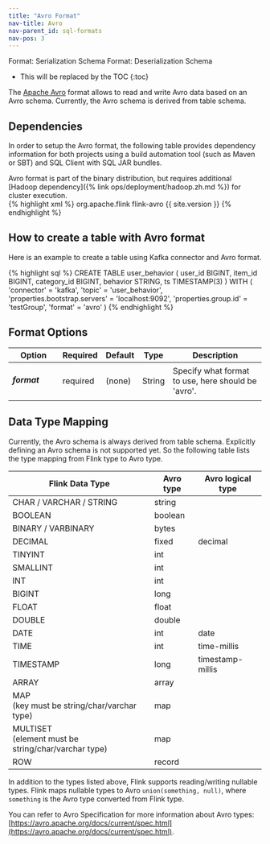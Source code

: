 ```yaml
---
title: "Avro Format"
nav-title: Avro
nav-parent_id: sql-formats
nav-pos: 3
---
```

<!--
Licensed to the Apache Software Foundation (ASF) under one
or more contributor license agreements.  See the NOTICE file
distributed with this work for additional information
regarding copyright ownership.  The ASF licenses this file
to you under the Apache License, Version 2.0 (the
"License"); you may not use this file except in compliance
with the License.  You may obtain a copy of the License at

  http://www.apache.org/licenses/LICENSE-2.0

Unless required by applicable law or agreed to in writing,
software distributed under the License is distributed on an
"AS IS" BASIS, WITHOUT WARRANTIES OR CONDITIONS OF ANY
KIND, either express or implied.  See the License for the
specific language governing permissions and limitations
under the License.
-->

<span class="label label-info">Format: Serialization Schema</span>
<span class="label label-info">Format: Deserialization Schema</span>

* This will be replaced by the TOC
{:toc}

The [Apache Avro](https://avro.apache.org/) format allows to read and write Avro data based on an Avro schema. Currently, the Avro schema is derived from table schema.

Dependencies
------------

In order to setup the Avro format, the following table provides dependency information for both projects using a build automation tool (such as Maven or SBT) and SQL Client with SQL JAR bundles.

<div class="codetabs" markdown="1">
<div data-lang="SQL Client JAR" markdown="1">
Avro format is part of the binary distribution, but requires additional [Hadoop dependency]({% link ops/deployment/hadoop.zh.md %}) for cluster execution.
</div>
<div data-lang="Maven dependency" markdown="1">
{% highlight xml %}
<dependency>
  <groupId>org.apache.flink</groupId>
  <artifactId>flink-avro</artifactId>
  <version>{{ site.version }}</version>
</dependency>
{% endhighlight %}
</div>
</div>

How to create a table with Avro format
----------------

Here is an example to create a table using Kafka connector and Avro format.

<div class="codetabs" markdown="1">
<div data-lang="SQL" markdown="1">
{% highlight sql %}
CREATE TABLE user_behavior (
  user_id BIGINT,
  item_id BIGINT,
  category_id BIGINT,
  behavior STRING,
  ts TIMESTAMP(3)
) WITH (
 'connector' = 'kafka',
 'topic' = 'user_behavior',
 'properties.bootstrap.servers' = 'localhost:9092',
 'properties.group.id' = 'testGroup',
 'format' = 'avro'
)
{% endhighlight %}
</div>
</div>

Format Options
----------------

<table class="table table-bordered">
    <thead>
      <tr>
        <th class="text-left" style="width: 25%">Option</th>
        <th class="text-center" style="width: 8%">Required</th>
        <th class="text-center" style="width: 7%">Default</th>
        <th class="text-center" style="width: 10%">Type</th>
        <th class="text-center" style="width: 50%">Description</th>
      </tr>
    </thead>
    <tbody>
    <tr>
      <td><h5>format</h5></td>
      <td>required</td>
      <td style="word-wrap: break-word;">(none)</td>
      <td>String</td>
      <td>Specify what format to use, here should be 'avro'.</td>
    </tr>
    </tbody>
</table>

Data Type Mapping
----------------

Currently, the Avro schema is always derived from table schema. Explicitly defining an Avro schema is not supported yet.
So the following table lists the type mapping from Flink type to Avro type.

<table class="table table-bordered">
    <thead>
      <tr>
        <th class="text-left">Flink Data Type</th>
        <th class="text-center">Avro type</th>
        <th class="text-center">Avro logical type</th>
      </tr>
    </thead>
    <tbody>
    <tr>
      <td>CHAR / VARCHAR / STRING</td>
      <td>string</td>
      <td></td>
    </tr>
    <tr>
      <td>BOOLEAN</td>
      <td>boolean</td>
      <td></td>
    </tr>
    <tr>
      <td>BINARY / VARBINARY</td>
      <td>bytes</td>
      <td></td>
    </tr>
    <tr>
      <td>DECIMAL</td>
      <td>fixed</td>
      <td>decimal</td>
    </tr>
    <tr>
      <td>TINYINT</td>
      <td>int</td>
      <td></td>
    </tr>
    <tr>
      <td>SMALLINT</td>
      <td>int</td>
      <td></td>
    </tr>
    <tr>
      <td>INT</td>
      <td>int</td>
      <td></td>
    </tr>
    <tr>
      <td>BIGINT</td>
      <td>long</td>
      <td></td>
    </tr>
    <tr>
      <td>FLOAT</td>
      <td>float</td>
      <td></td>
    </tr>
    <tr>
      <td>DOUBLE</td>
      <td>double</td>
      <td></td>
    </tr>
    <tr>
      <td>DATE</td>
      <td>int</td>
      <td>date</td>
    </tr>
    <tr>
      <td>TIME</td>
      <td>int</td>
      <td>time-millis</td>
    </tr>
    <tr>
      <td>TIMESTAMP</td>
      <td>long</td>
      <td>timestamp-millis</td>
    </tr>
    <tr>
      <td>ARRAY</td>
      <td>array</td>
      <td></td>
    </tr>
    <tr>
      <td>MAP<br>
      (key must be string/char/varchar type)</td>
      <td>map</td>
      <td></td>
    </tr>
    <tr>
      <td>MULTISET<br>
      (element must be string/char/varchar type)</td>
      <td>map</td>
      <td></td>
    </tr>
    <tr>
      <td>ROW</td>
      <td>record</td>
      <td></td>
    </tr>
    </tbody>
</table>

In addition to the types listed above, Flink supports reading/writing nullable types. Flink maps nullable types to Avro `union(something, null)`, where `something` is the Avro type converted from Flink type.

You can refer to Avro Specification for more information about Avro types: [https://avro.apache.org/docs/current/spec.html](https://avro.apache.org/docs/current/spec.html).





